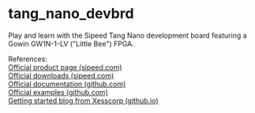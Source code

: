 # tang_nano_devbrd
Play and learn with the Sipeed Tang Nano development board featuring a Gowin GW1N-1-LV ("Little Bee") FPGA.  

References:  
[Official product page (sipeed.com)](https://www.seeedstudio.com/Sipeed-Tang-Nano-FPGA-board-powered-by-GW1N-1-FPGA-p-4304.html)  
[Official downloads (sipeed.com)](http://dl.sipeed.com/TANG/Nano)  
[Official documentation (github.com)](https://github.com/sipeed/Tang-Nano-Doc)  
[Official examples (github.com)](https://github.com/sipeed/Tang-Nano-examples)  
[Getting started blog from Xesscorp (github.io)](https://xesscorp.github.io/tang_nano_user/docs/_site)  
